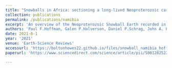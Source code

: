 ```yaml
---
title: "Snowballs in Africa: sectioning a long-lived Neoproterozoic carbonate platform and its bathyal foreslope (NW Namibia)"
collection: publications
permalink: /publications/namibia
excerpt: 'An overview of the Neoproterozoic Snowball Earth recorded in NW Namibia'
authors: 'Paul F.Hoffman, Galen P.Halverson, Daniel P.Schrag, John A. Higgins, Eugene W.Domack,...<b>Bolton J. Howes </b>, and more...'
date: 2021-8-1
year: '2021'
venue: 'Earth-Science Reviews'
accessurl: 'https://boltonhowes22.github.io/files/snowball_namibia_hoffman2021.pdf'
paperurl: 'https://www.sciencedirect.com/science/article/pii/S0012825221001161'

---
```


